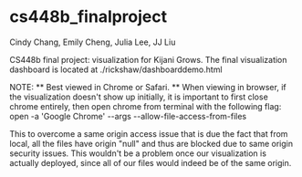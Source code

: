 cs448b_finalproject
===================
Cindy Chang, Emily Cheng, Julia Lee, JJ Liu

CS448b final project: visualization for Kijani Grows.
The final visualization dashboard is located at ./rickshaw/dashboarddemo.html

NOTE: 
** Best viewed in Chrome or Safari. 
** When viewing in browser, if the visualization doesn't show up initially, it is important to first close chrome entirely, then open chrome from terminal with the following flag:
 open -a 'Google Chrome' --args --allow-file-access-from-files

This to overcome a same origin access issue that is due the fact that from local, all the files have origin "null" and thus are blocked due to same origin security issues. This wouldn't be a problem once our visualization is actually deployed, since all of our files would indeed be of the same origin. 
